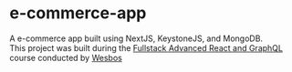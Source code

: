 # e-commerce-app
A e-commerce app built using NextJS, KeystoneJS, and MongoDB.   
This project was built during the [Fullstack Advanced React and GraphQL](https://advancedreact.com/) course conducted by [Wesbos](wesbos.com)
